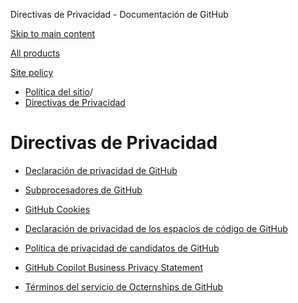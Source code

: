Directivas de Privacidad - Documentación de GitHub

[Skip to main content](#main-content)

[All products](/es)

[Site policy](/site-policy)

* [Política del sitio](/es/site-policy)/
* [Directivas de Privacidad](/es/site-policy/privacy-policies)

Directivas de Privacidad
==========

* [Declaración de privacidad de GitHub](/es/site-policy/privacy-policies/github-privacy-statement)

* [Subprocesadores de GitHub](/es/site-policy/privacy-policies/github-subprocessors)

* [GitHub Cookies](/es/site-policy/privacy-policies/github-cookies)

* [Declaración de privacidad de los espacios de código de GitHub](/es/site-policy/privacy-policies/github-codespaces-privacy-statement)

* [Política de privacidad de candidatos de GitHub](/es/site-policy/privacy-policies/github-candidate-privacy-policy)

* [GitHub Copilot Business Privacy Statement](/es/site-policy/privacy-policies/github-copilot-business-privacy-statement)

* [Términos del servicio de Octernships de GitHub](/es/site-policy/privacy-policies/github-octernships-terms-of-service)
